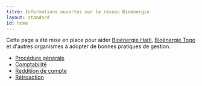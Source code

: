 ```yaml
---
titre: Informations ouvertes sur le réseau Bioénergie
layout: standard
id: home
---
```


Cette page a été mise en place pour aider [Bioénergie Haïti](https://www.bioenergiehaiti.org), [Bioénergie Togo](http://www.bioenergietogo.org) et d'autres organismes à adopter de bonnes pratiques de gestion.

* [Procédure générale](/procedure/)
* [Comptabilité](/comptabilite/)
* [Reddition de compte](/reddition/)
* [Rétroaction](/retroaction/)
